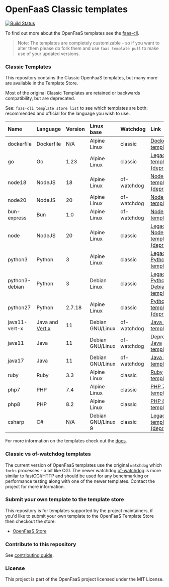 # OpenFaaS Classic templates

[![Build Status](https://github.com/openfaas/templates/workflows/ci-only/badge.svg?branch=master)](https://github.com/openfaas/templates/actions)

To find out more about the OpenFaaS templates see the [faas-cli](https://github.com/openfaas/faas-cli).

> Note: The templates are completely customizable - so if you want to alter them please do fork them and use `faas template pull` to make use of your updated versions.

### Classic Templates

This repository contains the Classic OpenFaaS templates, but many more are available in the Template Store.

Most of the original Classic Templates are retained or backwards compatibility, but are deprecated.

See: `faas-cli template store list` to see which templates are both: recommended and official for the language you wish to use.

| Name | Language | Version | Linux base | Watchdog | Link
|:-----|:---------|:--------|:-----------|:---------|:----
| dockerfile | Dockerfile | N/A | Alpine Linux | classic | [Dockerfile template](https://github.com/openfaas/templates/tree/master/template/dockerfile)
| go | Go | 1.23 | Alpine Linux | classic | [Legacy Go template (deprecated)](https://github.com/openfaas/templates/tree/master/template/go)
| node18 | NodeJS | 18 | Alpine Linux | of-watchdog | [NodeJS template (deprecated)](https://github.com/openfaas/templates/tree/master/template/node18)
| node20 | NodeJS | 20 | Alpine Linux | of-watchdog | [NodeJS template](https://github.com/openfaas/templates/tree/master/template/node20)
| bun-express | Bun | 1.0 | Alpine Linux | of-watchdog | [NodeJS template](https://github.com/openfaas/templates/tree/master/template/bun-express)
| node | NodeJS | 20 | Alpine Linux | classic | [Legacy NodeJS template (deprecated)](https://github.com/openfaas/templates/tree/master/template/node)
| python3 | Python | 3 | Alpine Linux | classic | [Legacy Python 3 template](https://github.com/openfaas/templates/tree/master/template/python3)
| python3-debian | Python | 3 | Debian Linux | classic | [Legacy Python 3 Debian template](https://github.com/openfaas/templates/tree/master/template/python3-debian)
| python27 | Python | 2.7.18 | Alpine Linux | classic | [Python 2.7 template (deprecated)](https://github.com/openfaas/templates/tree/master/template/python27)
| java11-vert-x | Java and [Vert.x](https://vertx.io/) | 11 | Debian GNU/Linux | of-watchdog | [Java LTS template](https://github.com/openfaas/templates/tree/master/template/java11-vert-x)
| java11 | Java | 11 | Debian GNU/Linux | of-watchdog | [Deprecated Java template](https://github.com/openfaas/templates/tree/master/template/java11)
| java17 | Java | 11 | Debian GNU/Linux | of-watchdog | [Java LTS template](https://github.com/openfaas/templates/tree/master/template/java17)
| ruby | Ruby | 3.3 | Alpine Linux | classic| [Ruby template](https://github.com/openfaas/templates/tree/master/template/ruby)
| php7 | PHP | 7.4 | Alpine Linux | classic | [PHP 7 template](https://github.com/openfaas/templates/tree/master/template/php7)
| php8 | PHP | 8.2 | Alpine Linux | classic | [PHP 8 template](https://github.com/openfaas/templates/tree/master/template/php8)
| csharp | C# | N/A | Debian GNU/Linux 9 | classic | [Legacy C# template (deprecated)](https://github.com/openfaas/templates/tree/master/template/csharp)

For more information on the templates check out the [docs](https://docs.openfaas.com/cli/templates/).

### Classic vs of-watchdog templates

The current version of OpenFaaS templates use the original `watchdog` which `forks` processes - a bit like CGI. The newer watchdog [of-watchdog](https://github.com/openfaas/of-watchdog) is more similar to fastCGI/HTTP and should be used for any benchmarking or performance testing along with one of the newer templates. Contact the project for more information.

### Submit your own template to the template store

This repository is for templates supported by the project maintainers, if you'd like to submit your own template to the OpenFaaS Template Store then checkout the store:

* [OpenFaaS Store](https://github.com/openfaas/store/)

### Contribute to this repository

See [contributing guide](https://github.com/openfaas/templates/blob/master/CONTRIBUTING.md).

### License

This project is part of the OpenFaaS project licensed under the MIT License.
